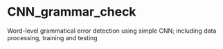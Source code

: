 # CNN_grammar_check
Word-level grammatical error detection using simple CNN; including data processing, training and testing
